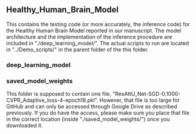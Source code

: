 ## Healthy_Human_Brain_Model
This contains the testing code (or more accurately, the inference code) for the Healthy Human Brain Model reported in our manuscript. The model architecture and the implementation of the inference procedure are included in "./deep_learning_model/". The actual scripts to run are located in "../Demo_scripts/" in the parent folder of the this folder.

### deep_learning_model


### saved_model_weights
This folder is supposed to contain one file, "ResAttU_Net-SGD-0.1000-CVPR_Adaptive_loss-4-epoch18.pkl". However, that file is too large for GitHub and can only be accessed through Google Drive as described previously. If you do have the access, please make sure you place that file in the correct location (inside "./saved_model_weights/") once you downloaded it.
